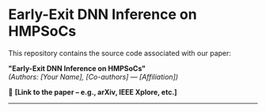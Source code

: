 # Early-Exit DNN Inference on HMPSoCs

This repository contains the source code associated with our paper:

**"Early-Exit DNN Inference on HMPSoCs"**  
*(Authors: [Your Name], [Co-authors] — [Affiliation])*

📄 **[Link to the paper – e.g., arXiv, IEEE Xplore, etc.]**

---
